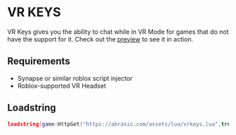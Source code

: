 # VR KEYS
VR Keys gives you the ability to chat while in VR Mode for games that do not have the support for it. Check out the [preview](https://youtu.be/MNdfOsbmg0Y) to see it in action.

## Requirements
- Synapse or similar roblox script injector
- Roblox-supported VR Headset

## Loadstring
```Lua
loadstring(game:HttpGet("https://abrasic.com/assets/lua/vrkeys.lua",true))()
```
